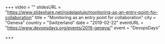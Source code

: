 +++
video = ""
slidesURL = "https://www.slideshare.net/roidelapluie/monitoring-as-an-entry-point-for-collaboration"
title = "Monitoring as an entry point for collaboration"
city = "Geneva"
country = "Switzerland"
date = "2019-02-22"
eventURL = "https://www.devopsdays.org/events/2019-geneva/"
event = "DevopsDays"

+++

